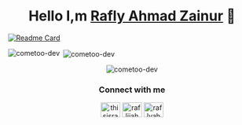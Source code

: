 <h1 align="center">Hello <b>I,m</b> <a href="https://linkedin.com/in/raflyahmadzainur" target="_blank">Rafly Ahmad Zainur</a> 👋</h1>

[![Readme Card](https://github-readme-stats.vercel.app/api/pin/?username=cometoodev&repo=github-readme-stats)](https://github.com/cometoodev/github-readme-stats)

<p><img align="left" src="https://github-readme-stats.vercel.app/api/top-langs?username=cometoodev&show_icons=true&locale=en&layout=compact" alt="cometoo-dev" /></p>

<p>&nbsp;<img align="center" src="https://github-readme-stats.vercel.app/api?username=cometoodev&show_icons=true&locale=en" alt="cometoo-dev" /></p>
<p align="center"> <img src="https://komarev.com/ghpvc/?username=cometoodev&label=Profile%20views&color=0e75b6&style=flat" alt="cometoo-dev" /> </p>



<h3 align="center">Connect with me</h3>
<p align="center">
<a href="https://twitter.com/thisraflyahmad" target="blank"><img align="center" src="https://cdn.jsdelivr.net/npm/simple-icons@3.0.1/icons/twitter.svg" alt="thisisraflyahmad" height="30" width="40" /></a>
<a href="https://instagram.com/rafliiahmdzn" target="blank"><img align="center" src="https://cdn.jsdelivr.net/npm/simple-icons@3.0.1/icons/instagram.svg" alt="rafliiahmdzn" height="30" width="40" /></a>
<a href="https://www.linkedin.com/in/raflyahmadzainur" target="blank"><img align="center" src="https://cdn.jsdelivr.net/npm/simple-icons@3.0.1/icons/linkedin.svg" alt="raflyahmadzainur" height="30" width="40" /></a>
</p>
